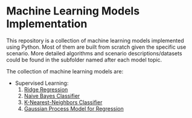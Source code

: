 # Machine Learning Models Implementation
This repository is a collection of machine learning models implemented using Python. Most of them are built from scratch given the specific use scenario. More detailed algorithms and scenario descriptions/datasets could be found in the subfolder named after each model topic.

The collection of machine learning models are:
- Supervised Learning:
  1. [Ridge Regression](/Ridge-Regression/Ridge-Regression.ipynb)
  2. [Naive Bayes Classifier](/Naive-Bayes-Classifier/Naive-Bayes-Classifier.ipynb)
  3. [K-Nearest-Neighbors Classifier](/KNN-Classifier/README.md)
  4. [Gaussian Process Model for Regression](/Gaussian-Process-Model-for-Regression/README.md)